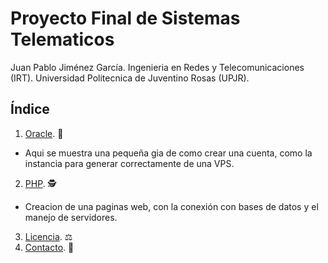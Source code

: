 # Proyecto Final de Sistemas Telematicos
Juan Pablo Jiménez García.
Ingenieria en Redes y Telecomunicaciones (IRT). 
Universidad Politecnica de Juventino Rosas (UPJR).


## Índice

1. [Oracle](https://github.com/ElmoBellako246/ElmoBellako246.github.io/blob/main/READMEORACLE.md). 🐑
* Aqui se muestra una pequeña gia de como crear una cuenta, como la instancia para generar correctamente de una VPS.
2. [PHP](https://github.com/ElmoBellako246/ElmoBellako246.github.io/blob/main/READMEPHP.md). 🕵️
* Creacion de una paginas web, con la conexión con bases de datos y el manejo de servidores.
3. [Licencia](#licencia). ⚖️
4. [Contacto](#contacto). 🤳
